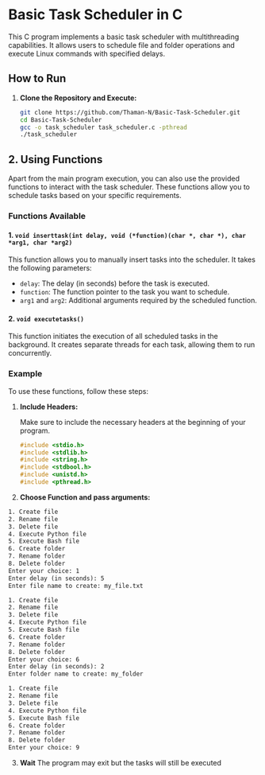 # Basic Task Scheduler in C

This C program implements a basic task scheduler with multithreading capabilities. It allows users to schedule file and folder operations and execute Linux commands with specified delays.

## How to Run

1. **Clone the Repository and Execute:**

   ```bash
   git clone https://github.com/Thaman-N/Basic-Task-Scheduler.git
   cd Basic-Task-Scheduler
   gcc -o task_scheduler task_scheduler.c -pthread
   ./task_scheduler

## 2. Using Functions

Apart from the main program execution, you can also use the provided functions to interact with the task scheduler. These functions allow you to schedule tasks based on your specific requirements.

### Functions Available

#### 1. `void inserttask(int delay, void (*function)(char *, char *), char *arg1, char *arg2)`

This function allows you to manually insert tasks into the scheduler. It takes the following parameters:

- `delay`: The delay (in seconds) before the task is executed.
- `function`: The function pointer to the task you want to schedule.
- `arg1` and `arg2`: Additional arguments required by the scheduled function.

#### 2. `void executetasks()`

This function initiates the execution of all scheduled tasks in the background. It creates separate threads for each task, allowing them to run concurrently.

### Example

To use these functions, follow these steps:

1. **Include Headers:**

   Make sure to include the necessary headers at the beginning of your program.

   ```c
   #include <stdio.h>
   #include <stdlib.h>
   #include <string.h>
   #include <stdbool.h>
   #include <unistd.h>
   #include <pthread.h>

2. **Choose Function and pass arguments:**

  ```html
  1. Create file
  2. Rename file
  3. Delete file
  4. Execute Python file
  5. Execute Bash file
  6. Create folder
  7. Rename folder
  8. Delete folder
  Enter your choice: 1
  Enter delay (in seconds): 5
  Enter file name to create: my_file.txt
```

  ```html
  1. Create file
  2. Rename file
  3. Delete file
  4. Execute Python file
  5. Execute Bash file
  6. Create folder
  7. Rename folder
  8. Delete folder
  Enter your choice: 6
  Enter delay (in seconds): 2
  Enter folder name to create: my_folder
```
  ```html
  1. Create file
  2. Rename file
  3. Delete file
  4. Execute Python file
  5. Execute Bash file
  6. Create folder
  7. Rename folder
  8. Delete folder
  Enter your choice: 9
```

3. **Wait**
   The program may exit but the tasks will still be executed
